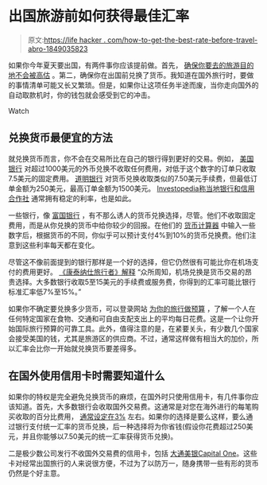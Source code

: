 # 出国旅游前如何获得最佳汇率

> 原文:[https://life hacker . com/how-to-get-the-best-rate-before-travel-abro-1849035823](https://lifehacker.com/how-to-get-the-best-exchange-rate-before-traveling-abro-1849035823)

如果你今年夏天要出国，有两件事你应该提前做。首先， [确保你要去的旅游目的地不会被高估](https://lifehacker.com/the-most-overrated-tourist-destinations-and-where-to-g-1848911182) 。第二，确保你在出国前兑换了货币。我知道在国外旅行时，要做的事情清单可能又长又繁琐。但是，如果你让这项任务半途而废，当你走向国外的自动取款机时，你的钱包就会感受到它的冲击。

Watch

## 兑换货币最便宜的方法

就兑换货币而言，你不会在交易所比在自己的银行得到更好的交易。例如， [美国银行](https://www.bankofamerica.com/foreign-exchange/buying-foreign-currency-faq/) 对超过1000美元的外币兑换不收取任何费用，对低于这个数字的订单只收取7.5美元的固定费用。 [道明银行](https://foreigncurrency.td.com/shop/en/tdbanknotes) 对货币兑换收取类似的7.50美元手续费，但最低订单金额为250美元，最高订单金额为1500美元。 [Investopedia称当地银行和信用合作社](https://www.investopedia.com/articles/personal-finance/082114/best-places-exchange-currency.asp#citation-1) 通常拥有稳定的利率，也是如此。

一些银行，像 [富国银行](https://www.wellsfargo.com/foreign-exchange/) ，有不那么诱人的货币兑换选择，尽管。他们不收取固定费用，而是从你兑换的货币中给你较少的回报。在他们的 [货币计算器](https://www.wellsfargo.com/foreign-exchange/currency-rates/) 中输入一些数字后，根据货币的不同，你似乎可以预计支付4%到10%的货币兑换费。他们注意到这些利率每天都在变化。

尽管这不像前面提到的银行那样是一个好的选择，但它仍然很有可能比你在机场支付的费用更好。 [《康泰纳仕旅行者》解释](https://www.cntraveler.com/story/where-to-exchange-currencyand-how-to-be-smart-about-it#:~:text=Much%20like%20knowing%20stadiums%20overcharge,than%20the%20standard%20bank%20rate.) “众所周知，机场兑换是货币交易的昂贵选择。大多数银行收取5至15美元的手续费或服务费，你得到的汇率可能比银行标准汇率低7%至15%。”

如果你不确定要兑换多少货币，可以登录网站 [为你的旅行做预算](https://www.budgetyourtrip.com/countrylist.php) ，了解一个人在任何特定国家在食物、交通和可自由支配支出上的平均每日花费。这是一个让你开始国际旅行预算的可靠工具。此外，值得注意的是，在紧要关头，有少数几个国家会接受美国的钱，尤其是旅游区的供应商。不过，通常这样做有相当大的加价，所以汇率会比你一开始就兑换货币要差得多。

## 在国外使用信用卡时需要知道什么

如果你的特权是完全避免兑换货币的麻烦，在国外时只使用信用卡，有几件事你应该知道。首先，大多数银行会收取国外交易费。这通常是对您在海外进行的每笔购买收取的百分比费用， [通常设定在3%](https://www.mybanktracker.com/news/foreign-atm-fee-comparison-top-10-us-banks) 左右。如果你的选择是要么这样，要么通过银行支付统一汇率的货币兑换，后一种选择将为你省钱(假设你花费超过250美元，并且你能够以7.50美元的统一汇率获得货币兑换)。

二是极少数公司发行不收国外交易费的信用卡，包括 [大通](https://creditcards.chase.com/no-foreign-transaction-fee-credit-cards)[美银](https://www.bankofamerica.com/credit-cards/no-foreign-transaction-fee-credit-cards/)[Capital One](https://www.capitalone.com/credit-cards/faq/)。这些卡对经常出国旅行的人来说很方便，不过为了以防万一，随身携带一些有形的货币仍然是个好主意。